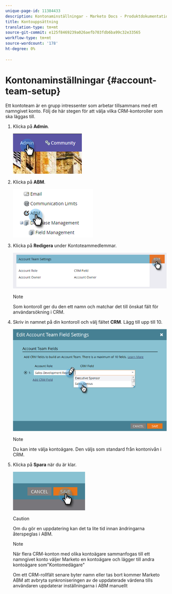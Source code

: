 ```yaml
---
unique-page-id: 11384433
description: Kontonaminställningar - Marketo Docs - Produktdokumentation
title: Kontouppsättning
translation-type: tm+mt
source-git-commit: e125f8469239a026aefb703fdb6ba99c32e33565
workflow-type: tm+mt
source-wordcount: '178'
ht-degree: 0%

---
```



# Kontonaminställningar {#account-team-setup}

Ett kontoteam är en grupp intressenter som arbetar tillsammans med ett namngivet konto. Följ de här stegen för att välja vilka CRM-kontoroller som ska läggas till.

1. Klicka på **Admin**.

   ![](assets/one-3.png)

1. Klicka på **ABM**.

   ![](assets/two-3.png)

1. Klicka på **Redigera** under Kontoteammedlemmar.

   ![](assets/3.png)

   >[!NOTE]
   >
   >Som kontoroll ger du den ett namn och matchar det till önskat fält för användarsökning i CRM.

1. Skriv in namnet på din kontoroll och välj fältet **CRM**. Lägg till upp till 10.

   ![](assets/four-2.png)

   >[!NOTE]
   >
   >Du kan inte välja kontoägare. Den väljs som standard från kontonivån i CRM.

1. Klicka på **Spara** när du är klar.

   ![](assets/five-2.png)

   >[!CAUTION]
   >
   >Om du gör en uppdatering kan det ta lite tid innan ändringarna återspeglas i ABM.

   >[!NOTE]
   >
   >När flera CRM-konton med olika kontoägare sammanfogas till ett namngivet konto väljer Marketo en kontoägare och lägger till andra kontoägare som&quot;Kontomedägare&quot;
   >
   >Om ett CRM-rollfält senare byter namn eller tas bort kommer Marketo ABM att avbryta synkroniseringen av de uppdaterade värdena tills användaren uppdaterar inställningarna i ABM manuellt
